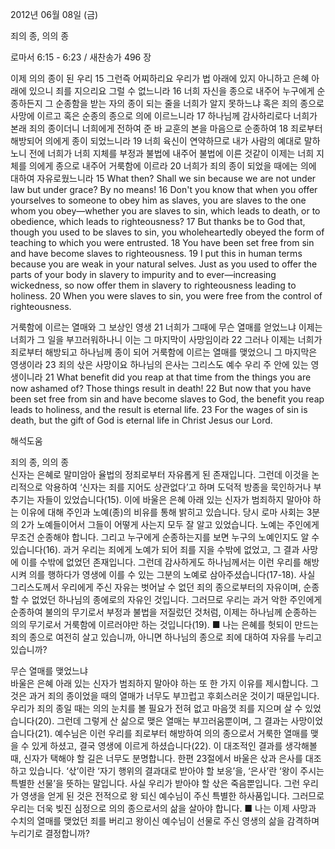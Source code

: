 2012년 06월 08일 (금)

죄의 종, 의의 종



로마서 6:15 - 6:23 / 새찬송가 496 장


이제 의의 종이 된 우리
15 그런즉 어찌하리요 우리가 법 아래에 있지 아니하고 은혜 아래에 있으니 죄를 지으리요 그럴 수 없느니라 16 너희 자신을 종으로 내주어 누구에게 순종하든지 그 순종함을 받는 자의 종이 되는 줄을 너희가 알지 못하느냐 혹은 죄의 종으로 사망에 이르고 혹은 순종의 종으로 의에 이르느니라 17 하나님께 감사하리로다 너희가 본래 죄의 종이더니 너희에게 전하여 준 바 교훈의 본을 마음으로 순종하여 18 죄로부터 해방되어 의에게 종이 되었느니라 19 너희 육신이 연약하므로 내가 사람의 예대로 말하노니 전에 너희가 너희 지체를 부정과 불법에 내주어 불법에 이른 것같이 이제는 너희 지체를 의에게 종으로 내주어 거룩함에 이르라 20 너희가 죄의 종이 되었을 때에는 의에 대하여 자유로웠느니라
15 What then? Shall we sin because we are not under law but under grace? By no means! 16 Don't you know that when you offer yourselves to someone to obey him as slaves, you are slaves to the one whom you obey―whether you are slaves to sin, which leads to death, or to obedience, which leads to righteousness? 17 But thanks be to God that, though you used to be slaves to sin, you wholeheartedly obeyed the form of teaching to which you were entrusted. 18 You have been set free from sin and have become slaves to righteousness. 19 I put this in human terms because you are weak in your natural selves. Just as you used to offer the parts of your body in slavery to impurity and to ever―increasing wickedness, so now offer them in slavery to righteousness leading to holiness. 20 When you were slaves to sin, you were free from the control of righteousness.   

거룩함에 이르는 열매와 그 보상인 영생
21 너희가 그때에 무슨 열매를 얻었느냐 이제는 너희가 그 일을 부끄러워하나니 이는 그 마지막이 사망임이라 22 그러나 이제는 너희가 죄로부터 해방되고 하나님께 종이 되어 거룩함에 이르는 열매를 맺었으니 그 마지막은 영생이라 23 죄의 삯은 사망이요 하나님의 은사는 그리스도 예수 우리 주 안에 있는 영생이니라
21 What benefit did you reap at that time from the things you are now ashamed of? Those things result in death! 22 But now that you have been set free from sin and have become slaves to God, the benefit you reap leads to holiness, and the result is eternal life. 23 For the wages of sin is death, but the gift of God is eternal life in Christ Jesus our Lord.

해석도움





죄의 종, 의의 종  
신자는 은혜로 말미암아 율법의 정죄로부터 자유롭게 된 존재입니다. 그런데 이것을 논리적으로 악용하여 ‘신자는 죄를 지어도 상관없다’고 하며 도덕적 방종을 묵인하거나 부추기는 자들이 있었습니다(15). 이에 바울은 은혜 아래 있는 신자가 범죄하지 말아야 하는 이유에 대해 주인과 노예(종)의 비유를 통해 밝히고 있습니다. 당시 로마 사회는 3분의 2가 노예들이어서 그들이 어떻게 사는지 모두 잘 알고 있었습니다. 노예는 주인에게 무조건 순종해야 합니다. 그리고 누구에게 순종하는지를 보면 누구의 노예인지도 알 수 있습니다(16). 과거 우리는 죄에게 노예가 되어 죄를 지을 수밖에 없었고, 그 결과 사망에 이를 수밖에 없었던 존재입니다. 그런데 감사하게도 하나님께서는 이런 우리를 해방시켜 의를 행하다가 영생에 이를 수 있는 그분의 노예로 삼아주셨습니다(17-18). 사실 그리스도께서 우리에게 주신 자유는 벗어날 수 없던 죄의 종으로부터의 자유이며, 순종할 수 없었던 하나님의 종에로의 자유인 것입니다. 그러므로 우리는 과거 악한 주인에게 순종하여 불의의 무기로서 부정과 불법을 저질렀던 것처럼, 이제는 하나님께 순종하는 의의 무기로서 거룩함에 이르러야만 하는 것입니다(19).
■ 나는 은혜를 헛되이 만드는 죄의 종으로 여전히 살고 있습니까, 아니면 하나님의 종으로 죄에 대하여 자유를 누리고 있습니까?

무슨 열매를 맺었느냐  
바울은 은혜 아래 있는 신자가 범죄하지 말아야 하는 또 한 가지 이유를 제시합니다. 그것은 과거 죄의 종이었을 때의 열매가 너무도 부끄럽고 후회스러운 것이기 때문입니다. 우리가 죄의 종일 때는 의의 눈치를 볼 필요가 전혀 없고 마음껏 죄를 지으며 살 수 있었습니다(20). 그런데 그렇게 산 삶으로 맺은 열매는 부끄러움뿐이며, 그 결과는 사망이었습니다(21). 예수님은 이런 우리를 죄로부터 해방하여 의의 종으로서 거룩한 열매를 맺을 수 있게 하셨고, 결국 영생에 이르게 하셨습니다(22). 이 대조적인 결과를 생각해볼 때, 신자가 택해야 할 길은 너무도 분명합니다. 한편 23절에서 바울은 삯과 은사를 대조하고 있습니다. ‘삯’이란 ‘자기 행위의 결과대로 받아야 할 보응’을, ‘은사’란 ‘왕이 주시는 특별한 선물’을 뜻하는 말입니다. 사실 우리가 받아야 할 삯은 죽음뿐입니다. 그런 우리가 영생을 얻게 된 것은 전적으로 왕 되신 예수님이 주신 특별한 하사품입니다. 그러므로 우리는 더욱 빚진 심정으로 의의 종으로서의 삶을 살아야 합니다.
■ 나는 이제 사망과 수치의 열매를 맺었던 죄를 버리고 왕이신 예수님이 선물로 주신 영생의 삶을 감격하며 누리기로 결정합니까?